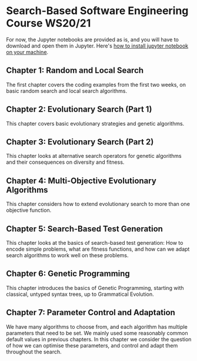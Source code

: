 # Search-Based Software Engineering Course WS20/21

For now, the Jupyter notebooks are provided as is, and you will have to download and open them in Jupyter. Here's [how to install jupyter notebook on your machine](https://www.dataquest.io/blog/jupyter-notebook-tutorial/).


## Chapter 1: Random and Local Search

The first chapter covers the coding examples from the first two weeks, on basic random search and local search algorithms.

## Chapter 2: Evolutionary Search (Part 1)

This chapter covers basic evolutionary strategies and genetic algorithms.

## Chapter 3: Evolutionary Search (Part 2)

This chapter looks at alternative search operators for genetic algorithms
and their consequences on diversity and fitness.

## Chapter 4: Multi-Objective Evolutionary Algorithms

This chapter considers how to extend evolutionary search to more than one
objective function.

## Chapter 5: Search-Based Test Generation

This chapter looks at the basics of search-based test generation: How to
encode simple problems, what are fitness functions, and how can we adapt
search algorithms to work well on these problems.

## Chapter 6: Genetic Programming

This chapter introduces the basics of Genetic Programming, starting with
classical, untyped syntax trees, up to Grammatical Evolution.

## Chapter 7: Parameter Control and Adaptation

We have many algorithms to choose from, and each algorithm has multiple
parameters that need to be set. We mainly used some reasonably common
default values in previous chapters. In this chapter we consider the 
question of how we can optimise these parameters, and control and adapt
them throughout the search.
